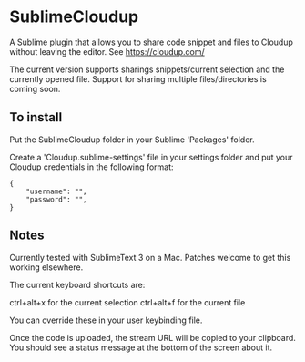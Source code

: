 SublimeCloudup
===============

A Sublime plugin that allows you to share code snippet and files to Cloudup without leaving the editor.
See https://cloudup.com/

The current version supports sharings snippets/current selection and the currently opened file.
Support for sharing multiple files/directories is coming soon.

## To install

Put the SublimeCloudup folder in your Sublime 'Packages' folder. 

Create a 'Cloudup.sublime-settings' file in your settings folder and put your Cloudup credentials in the following format:

```
{
	"username": "",
	"password": "",
}
```

## Notes

Currently tested with SublimeText 3 on a Mac. Patches welcome to get this working elsewhere.

The current keyboard shortcuts are:

ctrl+alt+x for the current selection
ctrl+alt+f for the current file 

You can override these in your user keybinding file.

Once the code is uploaded, the stream URL will be copied to your clipboard. You should see a status message at the bottom of the screen about it.
